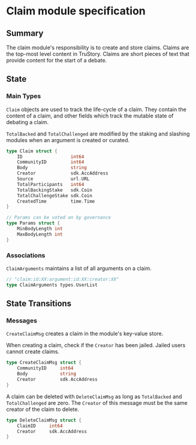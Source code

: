 # Claim module specification

## Summary

The claim module's responsibility is to create and store claims. Claims are the top-most level content in TruStory. Claims are short pieces of text that provide content for the start of a debate.

## State

### Main Types

`Claim` objects are used to track the life-cycle of a claim. They contain the content of a claim, and other fields which track the mutable state of debating a claim.

`TotalBacked` and `TotalChallenged` are modified by the staking and slashing modules when an argument is created or curated.

```go
type Claim struct {
    ID                  int64
    CommunityID         int64
    Body                string
    Creator             sdk.AccAddress
    Source              url.URL
    TotalParticipants   int64
    TotalBackingStake   sdk.Coin
    TotalChallengeStake sdk.Coin
    CreatedTime         time.Time
}

// Params can be voted on by governance
type Params struct {
    MinBodyLength int
    MaxBodyLength int
}
```

### Associations

`ClaimArguments` maintains a list of all arguments on a claim.

```go
// "claim:id:XX:argument:id:XX:creator:XX"
type ClaimArguments types.UserList
```

## State Transitions
### Messages

`CreateClaimMsg` creates a claim in the module's key-value store. 

When creating a claim, check if the `Creator` has been jailed. Jailed users cannot create claims.

```go
type CreateClaimMsg struct {
    CommunityID     int64
    Body            string
    Creator         sdk.AccAddress
}
```

A claim can be deleted with `DeleteClaimMsg` as long as `TotalBacked` and `TotalChallenged` are zero. The `Creator` of this message must be the same creator of the claim to delete.

```go
type DeleteClaimMsg struct {
    ClaimID     int64
    Creator     sdk.AccAddress
}
```
